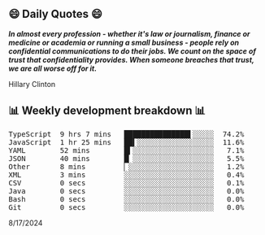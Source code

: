 ## 😄 Daily Quotes 😄

_**In almost every profession - whether it's law or journalism, finance or medicine or academia or running a small business - people rely on confidential communications to do their jobs. We count on the space of trust that confidentiality provides. When someone breaches that trust, we are all worse off for it.**_

Hillary Clinton



## 📊 Weekly development breakdown 📊

<pre>TypeScript  9 hrs 7 mins   ███████████████▌░░░░░  74.2%
JavaScript  1 hr 25 mins   ██▍░░░░░░░░░░░░░░░░░░  11.6%
YAML        52 mins        █▍░░░░░░░░░░░░░░░░░░░   7.1%
JSON        40 mins        █▏░░░░░░░░░░░░░░░░░░░   5.5%
Other       8 mins         ▏░░░░░░░░░░░░░░░░░░░░   1.2%
XML         3 mins         ░░░░░░░░░░░░░░░░░░░░░   0.4%
CSV         0 secs         ░░░░░░░░░░░░░░░░░░░░░   0.1%
Java        0 secs         ░░░░░░░░░░░░░░░░░░░░░   0.0%
Bash        0 secs         ░░░░░░░░░░░░░░░░░░░░░   0.0%
Git         0 secs         ░░░░░░░░░░░░░░░░░░░░░   0.0%</pre>

8/17/2024